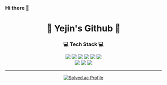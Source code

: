 ### Hi there 👋

<!--
**cyj2825/cyj2825** is a ✨ _special_ ✨ repository because its `README.md` (this file) appears on your GitHub profile.

Here are some ideas to get you started:

- 🔭 I’m currently working on ...
- 🌱 I’m currently learning ...
- 👯 I’m looking to collaborate on ...
- 🤔 I’m looking for help with ...
- 💬 Ask me about ...
- 📫 How to reach me: ...
- 😄 Pronouns: ...
- ⚡ Fun fact: ...
-->
<div align="center">
<h1>🐇 Yejin's Github 🐇</h1>
<h3>💻 Tech Stack 💻</h3>
  
<img src="https://img.shields.io/badge/Android-3DDC84?style=flat&logo=android&logoColor=white">
<img src="https://img.shields.io/badge/Kotlin-7F52FF?style=flat&logo=Kotlin&logoColor=white">
<img src="https://img.shields.io/badge/Java-007396?style=flat&logo=OpenJDK&logoColor=white"/>
<img src="https://img.shields.io/badge/Python-3776AB?style=flat&logo=Python&logoColor=white">
<img src="https://img.shields.io/badge/JavaScript-F7DF1E?style=flat&logo=JavaScript&logoColor=white">
<img src="https://img.shields.io/badge/C++-00599C?style=flat&logo=cplusplus&logoColor=white"><br>
<img src="https://img.shields.io/badge/spring-6DB33F?style=flat&logo=spring&logoColor=white">
<img src="https://img.shields.io/badge/springboot-6DB33F?style=flat&logo=springboot&logoColor=white">
<img src="https://img.shields.io/badge/vue.js-4FC08D?style=flat&logo=vue.js&logoColor=white">

---
[![Solved.ac Profile](http://mazassumnida.wtf/api/v2/generate_badge?boj=jinco)](https://solved.ac/jinco)

</div>
